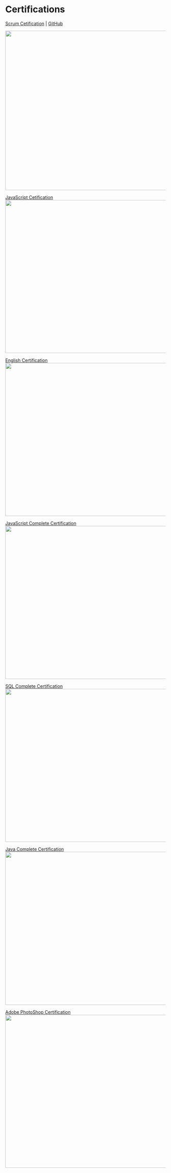 # Certifications



 [Scrum Cetification](htps://i.ibb.co/CBGNW0m/image.png)                   | [GitHub](https:github.com/cristianofilho) 

 <img src="https://i.ibb.co/CBGNW0m/image.png" width="1000" height="500">

 [JavaScript Cetification](https://www.udemy.com/certificate/UC-HLVOP9P1/)  <img src="https://i.ibb.co/TLHdj9N/image.png" width="1000" height="480">     

[English Certification](https://udemy-certificate.s3.amazonaws.com/image/UC-UOHV40WW.jpg)  <img src="https://i.ibb.co/CnmvNXK/image.png" width="1000" height="480"> 

[JavaScript Complete Certification](https://www.udemy.com/certificate/UC-ebb88f8d-af6e-47b3-8652-68697535ee8f/)  <img src="https://i.ibb.co/Qm4tdf4/image.png" width="1000" height="480"> 

[SQL Complete Certification](https://www.udemy.com/certificate/UC-5d02cd45-96bd-4477-a29d-8791c9b99024/)  <img src="https://i.ibb.co/jVsHJwV/image.png" width="1000" height="480"> 

[Java Complete Certification](https://www.udemy.com/certificate/UC-Q40A2D9P/)  <img src="https://i.ibb.co/x7c13sn/image.png" width="1000" height="480"> 

[Adobe PhotoShop Certification](https://www.udemy.com/certificate/UC-9NUKZNHH/)  <img src="https://i.ibb.co/xzytmD9/image.png" width="1000" height="480"> 


